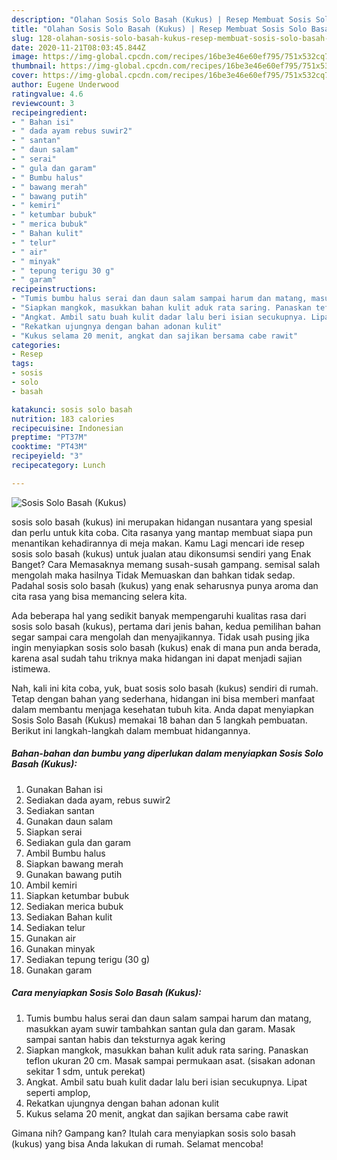 ```yaml
---
description: "Olahan Sosis Solo Basah (Kukus) | Resep Membuat Sosis Solo Basah (Kukus) Yang Paling Enak"
title: "Olahan Sosis Solo Basah (Kukus) | Resep Membuat Sosis Solo Basah (Kukus) Yang Paling Enak"
slug: 128-olahan-sosis-solo-basah-kukus-resep-membuat-sosis-solo-basah-kukus-yang-paling-enak
date: 2020-11-21T08:03:45.844Z
image: https://img-global.cpcdn.com/recipes/16be3e46e60ef795/751x532cq70/sosis-solo-basah-kukus-foto-resep-utama.jpg
thumbnail: https://img-global.cpcdn.com/recipes/16be3e46e60ef795/751x532cq70/sosis-solo-basah-kukus-foto-resep-utama.jpg
cover: https://img-global.cpcdn.com/recipes/16be3e46e60ef795/751x532cq70/sosis-solo-basah-kukus-foto-resep-utama.jpg
author: Eugene Underwood
ratingvalue: 4.6
reviewcount: 3
recipeingredient:
- " Bahan isi"
- " dada ayam rebus suwir2"
- " santan"
- " daun salam"
- " serai"
- " gula dan garam"
- " Bumbu halus"
- " bawang merah"
- " bawang putih"
- " kemiri"
- " ketumbar bubuk"
- " merica bubuk"
- " Bahan kulit"
- " telur"
- " air"
- " minyak"
- " tepung terigu 30 g"
- " garam"
recipeinstructions:
- "Tumis bumbu halus serai dan daun salam sampai harum dan matang, masukkan ayam suwir tambahkan santan gula dan garam. Masak sampai santan habis dan teksturnya agak kering"
- "Siapkan mangkok, masukkan bahan kulit aduk rata saring. Panaskan teflon ukuran 20 cm. Masak sampai permukaan asat. (sisakan adonan sekitar 1 sdm, untuk perekat)"
- "Angkat. Ambil satu buah kulit dadar lalu beri isian secukupnya. Lipat seperti amplop,"
- "Rekatkan ujungnya dengan bahan adonan kulit"
- "Kukus selama 20 menit, angkat dan sajikan bersama cabe rawit"
categories:
- Resep
tags:
- sosis
- solo
- basah

katakunci: sosis solo basah 
nutrition: 183 calories
recipecuisine: Indonesian
preptime: "PT37M"
cooktime: "PT43M"
recipeyield: "3"
recipecategory: Lunch

---
```



![Sosis Solo Basah (Kukus)](https://img-global.cpcdn.com/recipes/16be3e46e60ef795/751x532cq70/sosis-solo-basah-kukus-foto-resep-utama.jpg)


sosis solo basah (kukus) ini merupakan hidangan nusantara yang spesial dan perlu untuk kita coba. Cita rasanya yang mantap membuat siapa pun menantikan kehadirannya di meja makan.
Kamu Lagi mencari ide resep sosis solo basah (kukus) untuk jualan atau dikonsumsi sendiri yang Enak Banget? Cara Memasaknya memang susah-susah gampang. semisal salah mengolah maka hasilnya Tidak Memuaskan dan bahkan tidak sedap. Padahal sosis solo basah (kukus) yang enak seharusnya punya aroma dan cita rasa yang bisa memancing selera kita.



Ada beberapa hal yang sedikit banyak mempengaruhi kualitas rasa dari sosis solo basah (kukus), pertama dari jenis bahan, kedua pemilihan bahan segar sampai cara mengolah dan menyajikannya. Tidak usah pusing jika ingin menyiapkan sosis solo basah (kukus) enak di mana pun anda berada, karena asal sudah tahu triknya maka hidangan ini dapat menjadi sajian istimewa.


Nah, kali ini kita coba, yuk, buat sosis solo basah (kukus) sendiri di rumah. Tetap dengan bahan yang sederhana, hidangan ini bisa memberi manfaat dalam membantu menjaga kesehatan tubuh kita. Anda dapat menyiapkan Sosis Solo Basah (Kukus) memakai 18 bahan dan 5 langkah pembuatan. Berikut ini langkah-langkah dalam membuat hidangannya.

<!--inarticleads1-->

##### Bahan-bahan dan bumbu yang diperlukan dalam menyiapkan Sosis Solo Basah (Kukus):

1. Gunakan  Bahan isi
1. Sediakan  dada ayam, rebus suwir2
1. Sediakan  santan
1. Gunakan  daun salam
1. Siapkan  serai
1. Sediakan  gula dan garam
1. Ambil  Bumbu halus
1. Siapkan  bawang merah
1. Gunakan  bawang putih
1. Ambil  kemiri
1. Siapkan  ketumbar bubuk
1. Sediakan  merica bubuk
1. Sediakan  Bahan kulit
1. Sediakan  telur
1. Gunakan  air
1. Gunakan  minyak
1. Sediakan  tepung terigu (30 g)
1. Gunakan  garam




<!--inarticleads2-->

##### Cara menyiapkan Sosis Solo Basah (Kukus):

1. Tumis bumbu halus serai dan daun salam sampai harum dan matang, masukkan ayam suwir tambahkan santan gula dan garam. Masak sampai santan habis dan teksturnya agak kering
1. Siapkan mangkok, masukkan bahan kulit aduk rata saring. Panaskan teflon ukuran 20 cm. Masak sampai permukaan asat. (sisakan adonan sekitar 1 sdm, untuk perekat)
1. Angkat. Ambil satu buah kulit dadar lalu beri isian secukupnya. Lipat seperti amplop,
1. Rekatkan ujungnya dengan bahan adonan kulit
1. Kukus selama 20 menit, angkat dan sajikan bersama cabe rawit




Gimana nih? Gampang kan? Itulah cara menyiapkan sosis solo basah (kukus) yang bisa Anda lakukan di rumah. Selamat mencoba!
